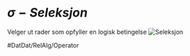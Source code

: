 # $\sigma - Seleksjon$
Velger ut rader som opfyller en logisk betingelse 
![Seleksjon](sel.png)


#DatDat/RelAlg/Operator
